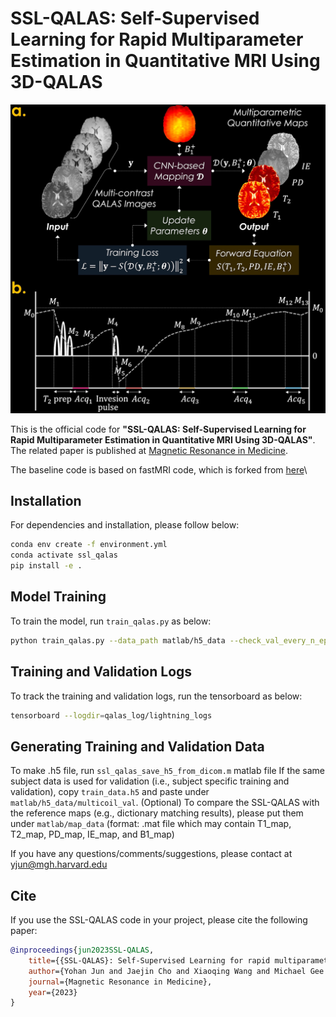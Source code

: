 # SSL-QALAS: Self-Supervised Learning for Rapid Multiparameter Estimation in Quantitative MRI Using 3D-QALAS

![Alt text](figure/SSL-QALAS.jpg?raw=true "SSL-QALAS")

This is the official code for **"SSL-QALAS: Self-Supervised Learning for Rapid Multiparameter Estimation in Quantitative MRI Using 3D-QALAS"**.
The related paper is published at [Magnetic Resonance in Medicine](https://onlinelibrary.wiley.com/doi/abs/10.1002/mrm.29786).

The baseline code is based on fastMRI code, which is forked from [here](https://github.com/facebookresearch/fastMRI)\

## Installation
For dependencies and installation, please follow below:

```bash
conda env create -f environment.yml
conda activate ssl_qalas
pip install -e .
```

## Model Training
To train the model, run `train_qalas.py` as below:

```bash
python train_qalas.py --data_path matlab/h5_data --check_val_every_n_epoch 4
```

## Training and Validation Logs
To track the training and validation logs, run the tensorboard as below:

```bash
tensorboard --logdir=qalas_log/lightning_logs
```

## Generating Training and Validation Data
To make .h5 file, run `ssl_qalas_save_h5_from_dicom.m` matlab file
If the same subject data is used for validation (i.e., subject specific training and validation), copy `train_data.h5` and paste under `matlab/h5_data/multicoil_val`.
(Optional) To compare the SSL-QALAS with the reference maps (e.g., dictionary matching results), please put them under `matlab/map_data` (format: .mat file which may contain T1_map, T2_map, PD_map, IE_map, and B1_map)


If you have any questions/comments/suggestions, please contact at yjun@mgh.harvard.edu

## Cite
If you use the SSL-QALAS code in your project, please cite the following paper:

```BibTeX
@inproceedings{jun2023SSL-QALAS,
    title={{SSL-QALAS}: Self-Supervised Learning for rapid multiparameter estimation in quantitative {MRI} using {3D-QALAS}},
    author={Yohan Jun and Jaejin Cho and Xiaoqing Wang and Michael Gee and P. Ellen Grant and Berkin Bilgic and And Borjan Gagoski},
    journal={Magnetic Resonance in Medicine},
    year={2023}
}
```